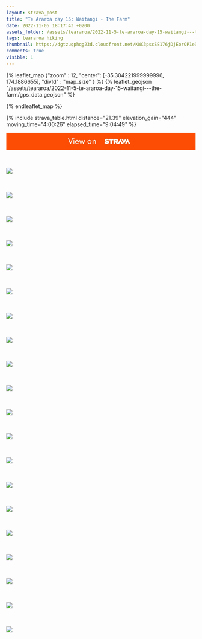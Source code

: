 ```yaml
---
layout: strava_post
title: "Te Araroa day 15: Waitangi - The Farm"
date: 2022-11-05 18:17:43 +0200
assets_folder: /assets/teararoa/2022-11-5-te-araroa-day-15-waitangi---the-farm
tags: teararoa hiking
thumbnail: https://dgtzuqphqg23d.cloudfront.net/KWC3pscSE176jDjEorOP1eDi49wAmI1jIqh96I8vuVI-1024x768.jpg
comments: true
visible: 1
---
```



{% leaflet_map {"zoom" : 12,
                  "center": [-35.304221999999996, 174.1886655],
                 "divId" : "map_size" } %}
    {% leaflet_geojson "/assets/teararoa/2022-11-5-te-araroa-day-15-waitangi---the-farm/gps_data.geojson" %}

{% endleaflet_map %}





{% include strava_table.html distance="21.39" elevation_gain="444" moving_time="4:00:26" elapsed_time="9:04:49" %}

[![](/assets/strava.jpg)](https://www.strava.com/activities/8075100596)


<br />

![](https://dgtzuqphqg23d.cloudfront.net/KWC3pscSE176jDjEorOP1eDi49wAmI1jIqh96I8vuVI-1024x768.jpg)


<br />

![](https://dgtzuqphqg23d.cloudfront.net/sFfKllQ8cXvp7bdSWVOGCmCu8IsD50ZUvq7Ydya4uss-1024x768.jpg)


<br />

![](https://dgtzuqphqg23d.cloudfront.net/E0YqI66QxxSNhW_yBen_BFtIH1I-CGojkAvX0fYNHG0-1024x768.jpg)


<br />

![](https://dgtzuqphqg23d.cloudfront.net/Um31vq_t2FzCRl3LjwecGgafU6yZvhLeOVHbU6f9W_0-768x1024.jpg)


<br />

![](https://dgtzuqphqg23d.cloudfront.net/rdILoHsAuDC7FU8nDBZiLTAC3eD2Eddif-fJdaM9dE0-1024x768.jpg)


<br />

![](https://dgtzuqphqg23d.cloudfront.net/uNTI-_brRXKmIlgx9NQbxmjHW2RVQhetN4r6Km8hcno-1024x768.jpg)


<br />

![](https://dgtzuqphqg23d.cloudfront.net/OL46IkWWmQKua8sFL_swKPO2qQNxZjQFV3t68LS5p2E-1024x768.jpg)


<br />

![](https://dgtzuqphqg23d.cloudfront.net/8uawWihY5Koj2dAixDVHn4gl2RQWqeMLeKH9ie9OZhY-1024x768.jpg)


<br />

![](https://dgtzuqphqg23d.cloudfront.net/s5fdBCQNNhJ63F9gsyb_FJKDU4fDrHY98l8QQ9oH0JI-1024x768.jpg)


<br />

![](https://dgtzuqphqg23d.cloudfront.net/1poZpXNJMkjcyleCiL2G0eXi1yGM3sh8Dd7VMX8WZME-768x1024.jpg)


<br />

![](https://dgtzuqphqg23d.cloudfront.net/sOc0WwZ9R4piZk9nl2sxFzVwpKSvL0kjWRRsZLYtHKg-768x1024.jpg)


<br />

![](https://dgtzuqphqg23d.cloudfront.net/O60WN47FyObtDxhnOyz60nXCbpordPDc4fARqhFYfRk-768x1024.jpg)


<br />

![](https://dgtzuqphqg23d.cloudfront.net/6yuoJshfl0H6xs6UxGPsQdpuTRCAjjVyk3jMk0XFQRs-768x1024.jpg)


<br />

![](https://dgtzuqphqg23d.cloudfront.net/d4TXbXMGz5F0QfSQ8BuC20Bi1jbJnr-4bboNtYQnh-M-768x1024.jpg)


<br />

![](https://dgtzuqphqg23d.cloudfront.net/6SVqtnXBtRuz36jU3ZOQBYNOz1QhgHjccbr7DPsCJSc-1024x768.jpg)


<br />

![](https://dgtzuqphqg23d.cloudfront.net/nKdzLS8uyiufPfPZgCicVWA9bN5ha72a9DDOIds7wI0-1024x768.jpg)


<br />

![](https://dgtzuqphqg23d.cloudfront.net/rMeDUAUltyNp7Q53kDdYdMCEE-VOGz-dlWfW2SSzezg-768x1024.jpg)


<br />

![](https://dgtzuqphqg23d.cloudfront.net/TG7rNhZEZrigb0ImH7EKh1XwqBPIccDdEdDPpqyV5Gg-1024x768.jpg)


<br />

![](https://dgtzuqphqg23d.cloudfront.net/f-9SKi_z0bXWaEAwG3Ji3cGpVukKWHs_PQpdcTezj3k-1024x768.jpg)


<br />

![](https://dgtzuqphqg23d.cloudfront.net/tPmTUvQZK8DubEjymLtGwXNB7htYT4d4lZQlgtbTNzw-768x1024.jpg)
